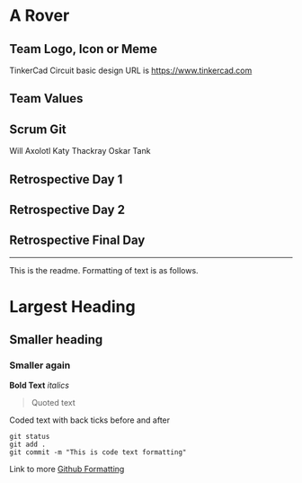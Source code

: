 # A Rover

## Team Logo, Icon or Meme

TinkerCad Circuit basic design URL is
https://www.tinkercad.com

## Team Values

## Scrum Git

Will Axolotl
Katy Thackray
Oskar Tank

## Retrospective Day 1

## Retrospective Day 2

## Retrospective Final Day

---------------------------------------------------------

This is the readme. Formatting of text is as follows.

# Largest Heading
## Smaller heading
### Smaller again

**Bold Text**
*italics*
>Quoted text

Coded text with back ticks before and after
```
git status
git add .
git commit -m "This is code text formatting"
```

Link to more [Github Formatting](https://help.github.com/en/github/writing-on-github/basic-writing-and-formatting-syntax)
